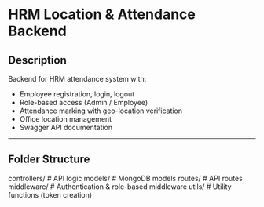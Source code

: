 # HRM Location & Attendance Backend

## Description
Backend for HRM attendance system with:
- Employee registration, login, logout
- Role-based access (Admin / Employee)
- Attendance marking with geo-location verification
- Office location management
- Swagger API documentation

---

## Folder Structure
controllers/ # API logic
models/ # MongoDB models
routes/ # API routes
middleware/ # Authentication & role-based middleware
utils/ # Utility functions (token creation)
